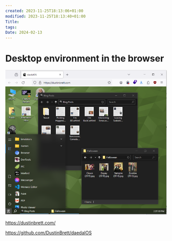 ```yaml
---
created: 2023-11-25T18:13:06+01:00
modified: 2023-11-25T18:13:40+01:00
Title: 
tags: 
Date: 2024-02-13
---
```



# Desktop environment in the browser

![](../_asset/Pasted%20image%2020240213140724.png)

https://dustinbrett.com/

https://github.com/DustinBrett/daedalOS
